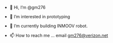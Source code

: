- 👋 Hi, I’m @gm276
- 👀 I’m interested in prototyping
- 🌱 I’m currently building INMOOV robot.
 
- 📫 How to reach me ... email gm276@verizon.net

<!---
gm276/gm276 is a ✨ special ✨ repository because its `README.md` (this file) appears on your GitHub profile.
You can click the Preview link to take a look at your changes.
--->
